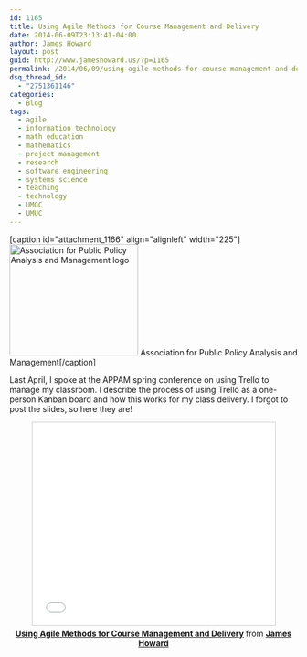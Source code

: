 ```yaml
---
id: 1165
title: Using Agile Methods for Course Management and Delivery
date: 2014-06-09T23:13:41-04:00
author: James Howard
layout: post
guid: http://www.jameshoward.us/?p=1165
permalink: /2014/06/09/using-agile-methods-for-course-management-and-delivery/
dsq_thread_id:
  - "2751361146"
categories:
  - Blog
tags:
  - agile
  - information technology
  - math education
  - mathematics
  - project management
  - research
  - software engineering
  - systems science
  - teaching
  - technology
  - UMGC
  - UMUC
---
```

[caption id="attachment_1166" align="alignleft" width="225"]<a href="//jameshoward.us/wp-content/uploads/2014/06/appam-logo.jpg"><img class="size-full wp-image-1166" src="//jameshoward.us/wp-content/uploads/2014/06/appam-logo.jpg" alt="Association for Public Policy Analysis and Management logo" width="225" height="195" /></a> Association for Public Policy Analysis and Management[/caption]

Last April, I spoke at the APPAM spring conference on using Trello to manage my classroom. I describe the process of using Trello as a one-person Kanban board and how this works for my class delivery. I forgot to post the slides, so here they are!

<center>
<iframe src="//www.slideshare.net/slideshow/embed_code/35677005" width="425" height="355" frameborder="0" marginwidth="0" marginheight="0" scrolling="no" style="border:1px solid #CCC; border-width:1px; margin-bottom:5px; max-width: 100%;" allowfullscreen> </iframe> <div style="margin-bottom:5px"> <strong> <a href="//www.slideshare.net/jameshoward/pmclassroom" title="Using Agile Methods for Course Management and Delivery" target="_blank" rel="noopener noreferrer">Using Agile Methods for Course Management and Delivery</a> </strong> from <strong><a href="//www.slideshare.net/jameshoward" target="_blank" rel="noopener noreferrer">James Howard</a></strong> </div>
</center>
